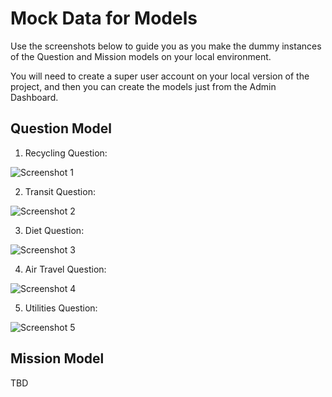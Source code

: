 # Mock Data for Models

Use the screenshots below to guide you as you make the dummy instances of the Question and Mission models on your local environment.

You will need to create a super user account on your local version of the project, and then you can create the models just from the Admin Dashboard.

## Question Model

1. Recycling Question:

![Screenshot 1](https://i.postimg.cc/HW2wMgkt/Screen-Shot-2020-09-08-at-6-36-09-PM.png)

2. Transit Question:

![Screenshot 2](https://i.postimg.cc/289nH7vb/Screen-Shot-2020-09-08-at-6-47-16-PM.png)

3. Diet Question:

![Screenshot 3](https://i.postimg.cc/Wb1M6HDc/Screen-Shot-2020-09-08-at-6-47-24-PM.png)

4. Air Travel Question:

![Screenshot 4](https://i.postimg.cc/RZ3K2JQP/Screen-Shot-2020-09-08-at-6-47-31-PM.png)

5. Utilities Question:

![Screenshot 5](https://i.postimg.cc/13LwSRvy/Screen-Shot-2020-09-08-at-6-47-35-PM.png)

## Mission Model

TBD